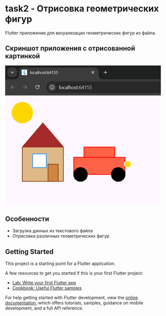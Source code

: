 # task2 - Отрисовка геометрических фигур

Flutter приложение для визуализации геометрических фигур из файла.

## Скриншот приложения с отрисованной картинкой

![Скриншот приложения](assets/app_screenshot.jpg)

## Особенности

- Загрузка данных из текстового файла
- Отрисовка различных геометрических фигур

## Getting Started

This project is a starting point for a Flutter application.

A few resources to get you started if this is your first Flutter project:

- [Lab: Write your first Flutter app](https://docs.flutter.dev/get-started/codelab)
- [Cookbook: Useful Flutter samples](https://docs.flutter.dev/cookbook)

For help getting started with Flutter development, view the
[online documentation](https://docs.flutter.dev/), which offers tutorials,
samples, guidance on mobile development, and a full API reference.
